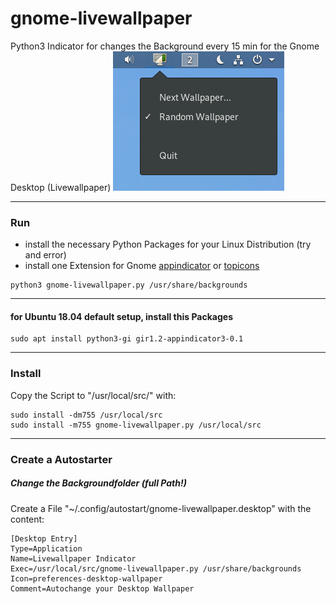 # gnome-livewallpaper
Python3 Indicator for changes the Background every 15 min for the Gnome Desktop (Livewallpaper)
![Alt text](/screenshot.png?raw=true "Screenshot")
___
### Run
- install the necessary Python Packages for your Linux Distribution (try and error)
- install one Extension for Gnome [appindicator](https://extensions.gnome.org/extension/615/appindicator-support/) or [topicons](https://extensions.gnome.org/extension/1031/topicons/)
```
python3 gnome-livewallpaper.py /usr/share/backgrounds
```
___
#### for Ubuntu 18.04 default setup, install this Packages
```
sudo apt install python3-gi gir1.2-appindicator3-0.1
```
___
### Install
Copy the Script to "/usr/local/src/" with:
```
sudo install -dm755 /usr/local/src
sudo install -m755 gnome-livewallpaper.py /usr/local/src
```
___
### Create a Autostarter
##### Change the Backgroundfolder (full Path!)
Create a File "~/.config/autostart/gnome-livewallpaper.desktop" with the content:
```
[Desktop Entry]
Type=Application
Name=Livewallpaper Indicator
Exec=/usr/local/src/gnome-livewallpaper.py /usr/share/backgrounds
Icon=preferences-desktop-wallpaper
Comment=Autochange your Desktop Wallpaper
```
